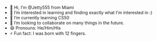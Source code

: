 - 👋 Hi, I’m @Jetty555 from Miami
- 👀 I’m interested in learning and finding exactly what I'm interested in :)
- 🌱 I’m currently learning CS50
- 💞️ I’m looking to collaborate on many things in the future.
- 😄 Pronouns: He/Him/His
- ⚡ Fun fact: I was born with 12 fingers.

<!---
Jetty555/Jetty555 is a ✨ special ✨ repository because its `README.md` (this file) appears on your GitHub profile.
You can click the Preview link to take a look at your changes.
--->
